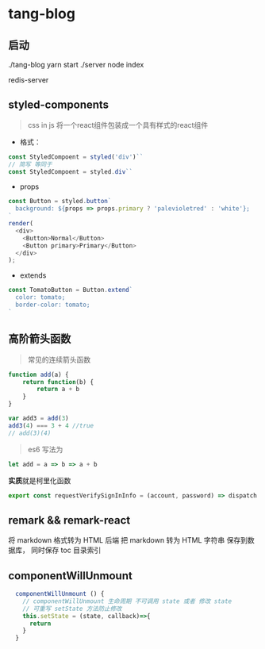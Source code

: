 # tang-blog

## 启动
./tang-blog     yarn start
./server        node index

redis-server

## styled-components
> css in js
> 将一个react组件包装成一个具有样式的react组件
- 格式：
```js
const StyledCompoent = styled('div')``
// 简写 等同于
const StyledCompoent = styled.div``
```
- props
```js
const Button = styled.button`
  background: ${props => props.primary ? 'palevioletred' : 'white'};
`
render(
  <div>
    <Button>Normal</Button>
    <Button primary>Primary</Button>
  </div>
);
```
- extends
```js
const TomatoButton = Button.extend`
  color: tomato;
  border-color: tomato;
`
```

## 高阶箭头函数
> 常见的连续箭头函数
```js
function add(a) {
    return function(b) {
        return a + b
    }
}

var add3 = add(3)
add3(4) === 3 + 4 //true
// add(3)(4)
```
> es6 写法为
```js
let add = a => b => a + b 
```
**实质**就是柯里化函数

```js
export const requestVerifySignInInfo = (account, password) => dispatch => { ... }
```

## remark && remark-react
将 markdown 格式转为 HTML
后端 把 markdown 转为 HTML 字符串 保存到数据库，
同时保存 toc 目录索引


## componentWillUnmount
```js
  componentWillUnmount () {
    // componentWillUnmount 生命周期 不可调用 state 或者 修改 state
    // 可重写 setState 方法防止修改
    this.setState = (state, callback)=>{
      return
    }
  }
```
